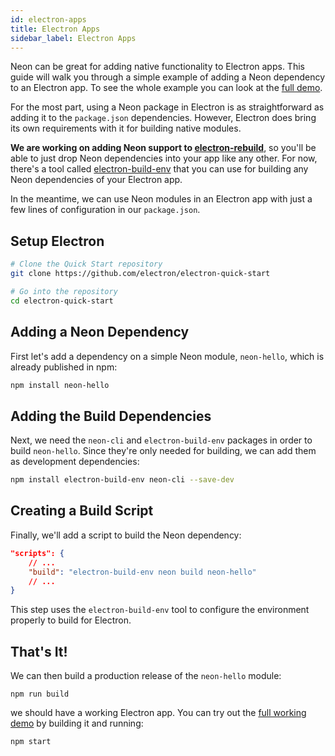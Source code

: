 ```yaml
---
id: electron-apps
title: Electron Apps
sidebar_label: Electron Apps
---
```


Neon can be great for adding native functionality to Electron apps. This guide will walk you through a simple example of adding a Neon dependency to an Electron app. To see the whole example you can look at the [full demo](https://github.com/neon-bindings/examples/tree/master/guides/electron-apps/simple-app).

For the most part, using a Neon package in Electron is as straightforward as adding it to the `package.json` dependencies. However, Electron does bring its own requirements with it for building native modules.

**We are working on adding Neon support to [electron-rebuild](https://github.com/electron/electron-rebuild)**, so you'll be able to just drop Neon dependencies into your app like any other. For now, there's a tool called [electron-build-env](https://github.com/dherman/electron-build-env) that you can use for building any Neon dependencies of your Electron app.

In the meantime, we can use Neon modules in an Electron app with just a few lines of configuration in our `package.json`.

## Setup Electron
```bash
# Clone the Quick Start repository
git clone https://github.com/electron/electron-quick-start

# Go into the repository
cd electron-quick-start
```

## Adding a Neon Dependency

First let's add a dependency on a simple Neon module, `neon-hello`, which is already published in npm:

```bash
npm install neon-hello
```

## Adding the Build Dependencies

Next, we need the `neon-cli` and `electron-build-env` packages in order to build `neon-hello`. Since they're only needed for building, we can add them as development dependencies:

```bash
npm install electron-build-env neon-cli --save-dev
```

## Creating a Build Script

Finally, we'll add a script to build the Neon dependency:

```json
"scripts": {
    // ...
    "build": "electron-build-env neon build neon-hello"
    // ...
}
```

This step uses the `electron-build-env` tool to configure the environment properly to build for Electron.

## That's It!

We can then build a production release of the `neon-hello` module:

```shell
npm run build
```

we should have a working Electron app. You can try out the [full working demo](https://github.com/neon-bindings/examples/tree/master/guides/electron-apps/simple-app) by building it and running:

```shell
npm start
```
